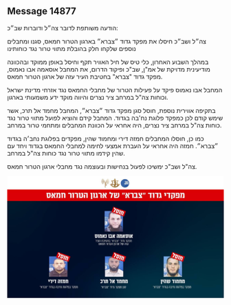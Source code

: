 ## Message 14877

הודעה משותפת לדובר צה״ל ודוברות שב״כ:

צה״ל ושב״כ חיסלו את מפקד גדוד ״צברא״ בארגון הטרור חמאס, סגנו ומחבלים נוספים שלקחו חלק בהובלת מתווי טרור נגד כוחותינו

במהלך השבוע האחרון, כלי טיס של חיל האוויר תקף וחיסל באופן ממוקד ובהכוונה מודיעינית מדויקת של אמ"ן, שב"כ ופיקוד הדרום, את המחבל אוסאמה אבו נאמוס, מפקד גדוד "צברא" בחטיבת העיר עזה של ארגון הטרור חמאס.

המחבל אבו נאמוס פיקד על פעילות הטרור של מחבלי החמאס נגד אזרחי מדינת ישראל וכוחות צה"ל במרחב ציר נצרים והיווה מוקד ידע משמעותי בארגון.

בתקיפה אווירית נוספת, חוסל סגן מפקד גדוד ״צברא״, המחבל מחמד אל תרכ, אשר שימש קודם לכן כמפקד פלוגת נח'בה בגדוד.
המחבל קידם והוציא לפועל מתווי טרור נגד כוחות צה"ל במרחב ציר נצרים, היה אחראי על הכוונת המחבלים ומתחמי טרור במרחב. 

כמו כן, חוסלו המחבלים חמזה דירי ומחמוד שהין, מפקדים בפלוגת נחב׳ה בגדוד ״צברא״. חמזה היה אחראי על העברת אמצעי לחימה למחבלי החמאס בגדוד ויחד עם שהין קידמו מתווי טרור נגד כוחות צה"ל במרחב.

צה"ל ושב"כ ימשיכו לפעול בנחישות ובעוצמה נגד מחבלי ארגון הטרור חמאס.

![Photo](14877/14877_photo.jpg)

